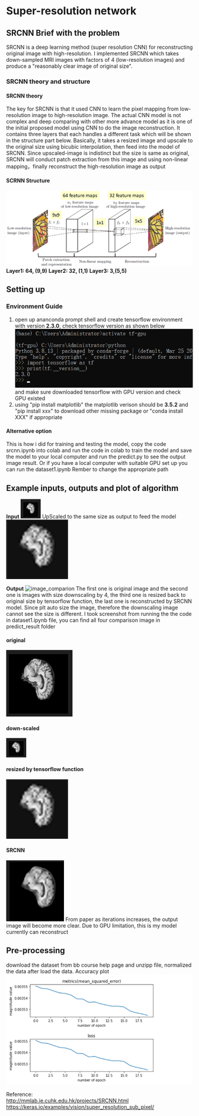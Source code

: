# Super-resolution network

## SRCNN Brief with the problem
SRCNN is a deep learning method (super resolution CNN) for reconstructing original image with high-resolution. I implemented SRCNN which takes down-sampled MRI images with factors of 4 (low-resolution images) and produce a "reasonably clear image of original size".

### SRCNN theory and structure
####  SRCNN theory
The key for SRCNN is that it used CNN to learn the pixel mapping from low-resolution image to high-resolution image. The actual CNN model is not complex and deep comparing with other more advance model as it is one of the initial proposed model using CNN to do the image reconstruction. It contains three layers that each handles a different task which will be shown in the structure part below. Basically, it takes a resized image and upscale to the original size using bicubic interpolation, then feed into the model of SRCNN. Since upscaled-image is indistinct but the size is same as original, SRCNN will conduct patch extraction from this image and using non-linear mapping，finally reconstruct the high-resolution image as output 
#### SCRNN Structure	
![SRCNN structure](SRCNN_model_structure.png)
**Layer1: 64, (9,9)**
**Layer2: 32, (1,1)**
**Layer3: 3,(5,5)**

## Setting up
### Environment Guide
1. open up ananconda prompt shell and create tensorflow environment with version **2.3.0**, check tensorflow version as shown below
![tensorflow environment](environment.png)
and make sure downloaded tensorflow with GPU version and check GPU existed
2. using "pip install matplotlib" 
the matplotlib verison should be **3.5.2**
and "pip install xxx" to download other missing package
or "conda install XXX" if appropriate

#### Alternative option 
This is how i did for training and testing the model, copy the code srcnn.ipynb into colab and run the code in colab to train the model and save the model to your local computer and run the predict.py to see the output image result. Or if you have a local computer with suitable GPU set up you can run the dataset1.ipynb
Rember to change the appropriate path 
## Example inputs, outputs and plot of algorithm
**Input**
![down-scaled](predict_result/down-scale.png)
UpScaled to the same size as output to feed the model
![resized by tensorflow function](predict_result/upscale.png)

**Output**
![image_comparion](predict_result/result_comparison.png)
The first one is original image and the second one is images with size downscaling by 4, the third one is resized back to original size by tensorflow function, the last one is reconstructed by SRCNN model. Since plt auto size the image, therefore the downscaling image cannot see the size is different. I took screenshot from running the the code in dataset1.ipynb file, you can find all four comparison image in predict_result folder

#### original
![original](predict_result/original.png)
#### down-scaled
![down-scaled](predict_result/down-scale.png)
#### resized by tensorflow function
![resized by tensorflow function](predict_result/upscale.png)
#### SRCNN 
![SRCNN](predict_result/SRCNN.png)
From paper as iterations increases, the output image will become more clear. Due to GPU limitation, this is my model currently can reconstruct

## Pre-processing
download the dataset from bb course help page and unzipp file, normalized the data after load the data. 
Accuracy plot
![loss and accuracy metric plot](plot.png)

Reference:<br>
http://mmlab.ie.cuhk.edu.hk/projects/SRCNN.html<br>
https://keras.io/examples/vision/super_resolution_sub_pixel/
